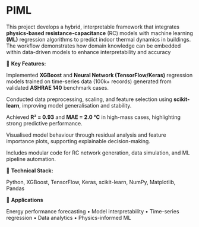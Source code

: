 # PIML
This project develops a hybrid, interpretable framework that integrates **physics-based resistance-capacitance** (RC) models with machine learning **(ML)** regression algorithms to predict indoor thermal dynamics in buildings. The workflow demonstrates how domain knowledge can be embedded within data-driven models to enhance interpretability and accuracy


🔹 **Key Features:**

Implemented **XGBoost** and **Neural Network (TensorFlow/Keras)** regression models trained on time-series data (100k+ records) generated from validated **ASHRAE 140** benchmark cases.

Conducted data preprocessing, scaling, and feature selection using **scikit-learn**, improving model generalisation and stability.

Achieved **R² = 0.93** and **MAE = 2.0 °C** in high-mass cases, highlighting strong predictive performance.

Visualised model behaviour through residual analysis and feature importance plots, supporting explainable decision-making.

Includes modular code for RC network generation, data simulation, and ML pipeline automation.


🔹 **Technical Stack:**

Python, XGBoost, TensorFlow, Keras, scikit-learn, NumPy, Matplotlib, Pandas


🔹 **Applications**

Energy performance forecasting • Model interpretability • Time-series regression • Data analytics • Physics-informed ML
